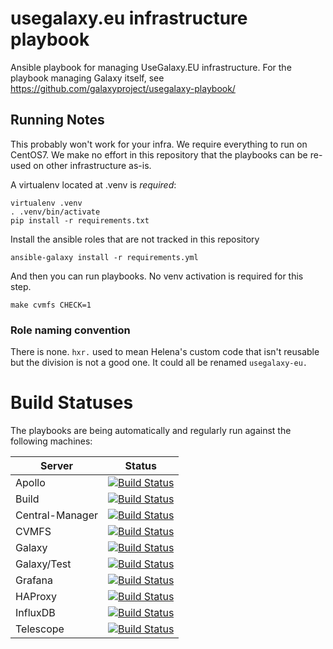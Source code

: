 # usegalaxy.eu infrastructure playbook

Ansible playbook for managing UseGalaxy.EU infrastructure. For the playbook
managing Galaxy itself, see https://github.com/galaxyproject/usegalaxy-playbook/

## Running Notes

This probably won't work for your infra. We require everything to run on
CentOS7. We make no effort in this repository that the playbooks can be re-used
on other infrastructure as-is.

A virtualenv located at .venv is *required*:

```
virtualenv .venv
. .venv/bin/activate
pip install -r requirements.txt
```

Install the ansible roles that are not tracked in this repository

```
ansible-galaxy install -r requirements.yml
```

And then you can run playbooks. No venv activation is required for this step.

```
make cvmfs CHECK=1
```

### Role naming convention

There is none. `hxr.` used to mean Helena's custom code that isn't reusable but the division is not a good one. It could all be renamed `usegalaxy-eu.`

# Build Statuses

The playbooks are being automatically and regularly run against the following machines:

Server          | Status
---             | ---
Apollo          | [![Build Status](https://build.galaxyproject.eu/buildStatus/icon?job=usegalaxy-eu%2Fplaybooks%2Fapollo)](https://build.galaxyproject.eu/job/usegalaxy-eu/job/playbooks/job/apollo/)
Build           | [![Build Status](https://build.galaxyproject.eu/buildStatus/icon?job=usegalaxy-eu%2Fplaybooks%2Fbuild)](https://build.galaxyproject.eu/job/usegalaxy-eu/job/playbooks/job/build/)
Central-Manager | [![Build Status](https://build.galaxyproject.eu/buildStatus/icon?job=usegalaxy-eu%2Fplaybooks%2Fcentral-manager)](https://build.galaxyproject.eu/job/usegalaxy-eu/job/playbooks/job/central-manager/)
CVMFS           | [![Build Status](https://build.galaxyproject.eu/buildStatus/icon?job=usegalaxy-eu%2Fplaybooks%2Fcvmfs)](https://build.galaxyproject.eu/job/usegalaxy-eu/job/playbooks/job/cvmfs/)
Galaxy          | [![Build Status](https://build.galaxyproject.eu/buildStatus/icon?job=usegalaxy-eu%2Fplaybooks%2Fsn06)](https://build.galaxyproject.eu/job/usegalaxy-eu/job/playbooks/job/sn06/)
Galaxy/Test     | [![Build Status](https://build.galaxyproject.eu/buildStatus/icon?job=usegalaxy-eu%2Fplaybooks%2Fgalaxy-test)](https://build.galaxyproject.eu/job/usegalaxy-eu/job/playbooks/job/galaxy-test/)
Grafana         | [![Build Status](https://build.galaxyproject.eu/buildStatus/icon?job=usegalaxy-eu%2Fplaybooks%2Fstats)](https://build.galaxyproject.eu/job/usegalaxy-eu/job/playbooks/job/stats/)
HAProxy         | [![Build Status](https://build.galaxyproject.eu/buildStatus/icon?job=usegalaxy-eu%2Fplaybooks%2Fhaproxy-internal)](https://build.galaxyproject.eu/job/usegalaxy-eu/job/playbooks/job/haproxy-internal/)
InfluxDB        | [![Build Status](https://build.galaxyproject.eu/buildStatus/icon?job=usegalaxy-eu%2Fplaybooks%2Finfluxdb)](https://build.galaxyproject.eu/job/usegalaxy-eu/job/playbooks/job/influxdb/)
Telescope       | [![Build Status](https://build.galaxyproject.eu/buildStatus/icon?job=usegalaxy-eu%2Fplaybooks%2Ftelescope)](https://build.galaxyproject.eu/job/usegalaxy-eu/job/playbooks/job/telescope/)
